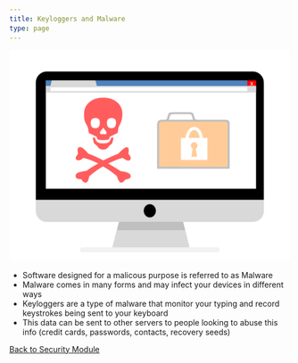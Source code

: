 ```yaml
---
title: Keyloggers and Malware
type: page
---
```


![Keyloggers](/images/security/keyloggers-and-malware.png "Keyloggers")

- Software designed for a malicous purpose is referred to as Malware
- Malware comes in many forms and may infect your devices in different ways
- Keyloggers are a type of malware that monitor your typing and record keystrokes being sent to your keyboard
- This data can be sent to other servers to people looking to abuse this info (credit cards, passwords, contacts, recovery seeds)

[Back to Security Module](/security)

